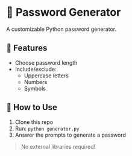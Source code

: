 # 🔐 Password Generator

A customizable Python password generator.

## 🚀 Features
- Choose password length
- Include/exclude:
  - Uppercase letters
  - Numbers
  - Symbols

## 🔧 How to Use
1. Clone this repo
2. Run: `python generator.py`
3. Answer the prompts to generate a password

> No external libraries required!
